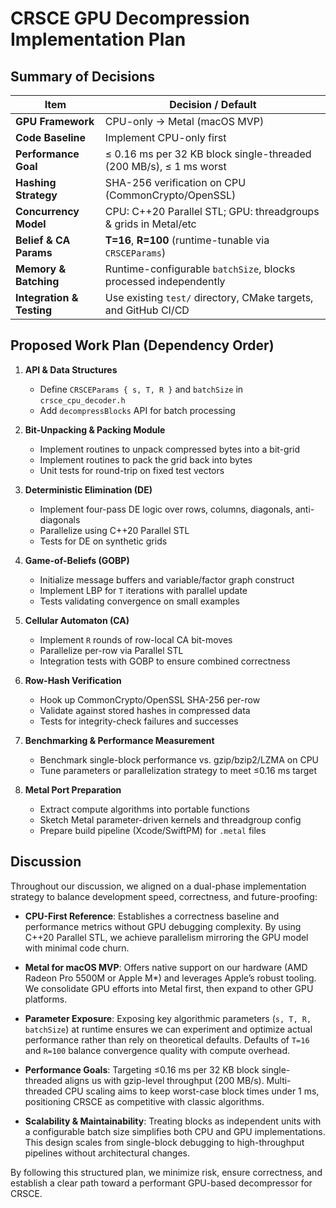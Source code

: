 # CRSCE GPU Decompression Implementation Plan

## Summary of Decisions

| Item                      | Decision / Default                                                 |
| ------------------------- | ------------------------------------------------------------------ |
| **GPU Framework**         | CPU-only → Metal (macOS MVP)                                       |
| **Code Baseline**         | Implement CPU-only first                                           |
| **Performance Goal**      | ≤ 0.16 ms per 32 KB block single-threaded (200 MB/s), ≤ 1 ms worst |
| **Hashing Strategy**      | SHA-256 verification on CPU (CommonCrypto/OpenSSL)                 |
| **Concurrency Model**     | CPU: C++20 Parallel STL; GPU: threadgroups & grids in Metal/etc    |
| **Belief & CA Params**    | **T=16**, **R=100** (runtime-tunable via `CRSCEParams`)            |
| **Memory & Batching**     | Runtime-configurable `batchSize`, blocks processed independently   |
| **Integration & Testing** | Use existing `test/` directory, CMake targets, and GitHub CI/CD    |

## Proposed Work Plan (Dependency Order)

1. **API & Data Structures**

    * Define `CRSCEParams { s, T, R }` and `batchSize` in `crsce_cpu_decoder.h`
    * Add `decompressBlocks` API for batch processing

2. **Bit-Unpacking & Packing Module**

    * Implement routines to unpack compressed bytes into a bit-grid
    * Implement routines to pack the grid back into bytes
    * Unit tests for round-trip on fixed test vectors

3. **Deterministic Elimination (DE)**

    * Implement four-pass DE logic over rows, columns, diagonals, anti-diagonals
    * Parallelize using C++20 Parallel STL
    * Tests for DE on synthetic grids

4. **Game-of-Beliefs (GOBP)**

    * Initialize message buffers and variable/factor graph construct
    * Implement LBP for `T` iterations with parallel update
    * Tests validating convergence on small examples

5. **Cellular Automaton (CA)**

    * Implement `R` rounds of row-local CA bit-moves
    * Parallelize per-row via Parallel STL
    * Integration tests with GOBP to ensure combined correctness

6. **Row-Hash Verification**

    * Hook up CommonCrypto/OpenSSL SHA-256 per-row
    * Validate against stored hashes in compressed data
    * Tests for integrity-check failures and successes

7. **Benchmarking & Performance Measurement**

    * Benchmark single-block performance vs. gzip/bzip2/LZMA on CPU
    * Tune parameters or parallelization strategy to meet ≤0.16 ms target

8. **Metal Port Preparation**

    * Extract compute algorithms into portable functions
    * Sketch Metal parameter-driven kernels and threadgroup config
    * Prepare build pipeline (Xcode/SwiftPM) for `.metal` files

## Discussion

Throughout our discussion, we aligned on a dual-phase implementation strategy to balance development speed, 
correctness, and future-proofing:

* **CPU-First Reference**:
                           Establishes a correctness baseline and performance metrics without GPU debugging complexity.
                           By using C++20 Parallel STL, we achieve parallelism mirroring the GPU model with minimal 
                           code churn.

* **Metal for macOS MVP**: 
                           Offers native support on our hardware (AMD Radeon Pro 5500M or Apple M\*) and leverages 
                           Apple’s robust tooling. We consolidate GPU efforts into Metal first, then expand to other 
                           GPU platforms.

* **Parameter Exposure**: Exposing key algorithmic parameters (`s, T, R, batchSize`) at runtime ensures we can 
                          experiment and optimize actual performance rather than rely on theoretical defaults. 
                          Defaults of `T=16` and `R=100` balance convergence quality with compute overhead.

* **Performance Goals**: 
                         Targeting ≤0.16 ms per 32 KB block single-threaded aligns us with gzip-level throughput 
                         (200 MB/s). Multi-threaded CPU scaling aims to keep worst-case block times under 1 ms, 
                         positioning CRSCE as competitive with classic algorithms.

* **Scalability & Maintainability**: 
                         Treating blocks as independent units with a configurable batch size simplifies both CPU and 
                         GPU implementations. This design scales from single-block debugging to high-throughput 
                         pipelines without architectural changes.

By following this structured plan, we minimize risk, ensure correctness, and establish a clear path toward a 
performant GPU-based decompressor for CRSCE.
